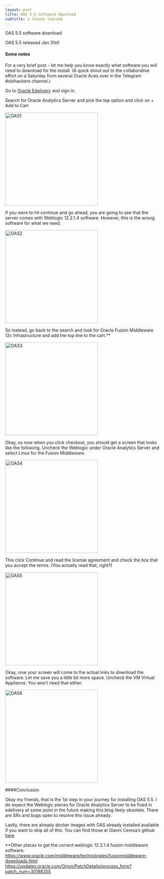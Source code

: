 ```yaml
---
layout: post
title: OAS 5.5 software download
subtitle: a lesson learned
---
```


OAS 5.5 software download

OAS 5.5 released Jan 31st!

#### Some notes

For a very brief post - let me help you know exactly what software you will need to download for the install. (A quick shout out to the collaborative effort on a Saturday from several Oracle Aces over in the Telegram #obihackers channel.)

Go to [Oracle Edelivery](https://edelivery.oracle.com/) and sign in.

Search for Oracle Analytics Server and pick the top option and click on + Add to Cart

<img src="http://BecWagner.github.io/img/OAS1.png" alt="OAS1" style="width:300px;">

If you were to hit continue and go ahead, you are going to see that the server comes with Weblogic 12.2.1.4 software. However, this is the wrong software for what we need.

<img src="http://BecWagner.github.io/img/OAS2.png" alt="OAS2" style="width:300px;">

So instead, go back to the search and look for Oracle Fusion Middleware 12c Infrastructure and add the top line to the cart.**
 
<img src="http://BecWagner.github.io/img/OAS3.png" alt="OAS3" style="width:300px;">

Okay, so now when you click checkout, you should get a screen that looks like the following. Uncheck the Weblogic under Oracle Analytics Server and select Linux for the Fusion Middleware. 

<img src="http://BecWagner.github.io/img/OAS4.png" alt="OAS4" style="width:300px;">

This click Continue and read the license agreement and check the box that you accept the terms. (You actually read that, right?)
 
<img src="http://BecWagner.github.io/img/OAS5.png" alt="OAS5" style="width:300px;">

Okay, now your screen will come to the actual links to download the software. Let me save you a little bit more space. Uncheck the VM Virtual Appliance. You won’t need that either.

<img src="http://BecWagner.github.io/img/OAS6.png" alt="OAS6" style="width:300px;">

####Conclusion
 
Okay my friends, that is the 1st step in your journey for installing OAS 5.5. I do expect the Weblogic pieces for Oracle Analytics Server to be fixed in edelivery at some point in the future making this blog likely obsolete. There are SRs and bugs open to resolve this issue already.

Lastly, there are already docker images with OAS already installed available if you want to skip all of this. You can find those at Gianni Ceresa’s github [here](https://github.com/gianniceresa/docker-images/tree/master/OracleAnalyticsServer)

**Other places to get the correct weblogic 12.2.1.4 fusion middleware software:
 https://www.oracle.com/middleware/technologies/fusionmiddleware-downloads.html
 https://updates.oracle.com/Orion/PatchDetails/process_form?patch_num=30188255

